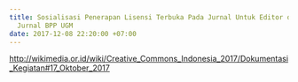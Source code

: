```yaml
---
title: Sosialisasi Penerapan Lisensi Terbuka Pada Jurnal Untuk Editor dan Manajer
  Jurnal BPP UGM
date: 2017-12-08 22:20:00 +07:00
---
```


http://wikimedia.or.id/wiki/Creative_Commons_Indonesia_2017/Dokumentasi_Kegiatan#17_Oktober_2017